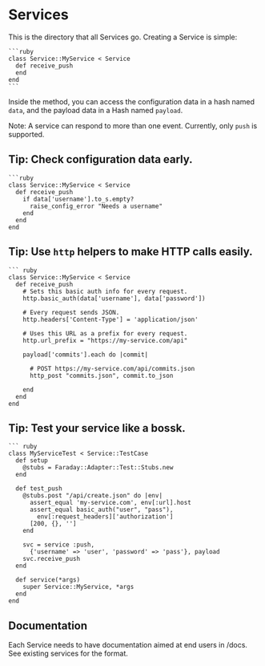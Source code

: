 # Services

This is the directory that all Services go.  Creating a Service is
simple:

    ```ruby
    class Service::MyService < Service
      def receive_push
      end
    end
    ```

Inside the method, you can access the configuration data in a hash named
`data`, and the payload data in a Hash named `payload`.

Note: A service can respond to more than one event.  Currently, only `push`
is supported.

## Tip: Check configuration data early.

    ```ruby
    class Service::MyService < Service
      def receive_push
        if data['username'].to_s.empty?
          raise_config_error "Needs a username"
        end
      end
    end

## Tip: Use `http` helpers to make HTTP calls easily.

    ``` ruby
    class Service::MyService < Service
      def receive_push
        # Sets this basic auth info for every request.
        http.basic_auth(data['username'], data['password'])

        # Every request sends JSON.
        http.headers['Content-Type'] = 'application/json'

        # Uses this URL as a prefix for every request.
        http.url_prefix = "https://my-service.com/api"

        payload['commits'].each do |commit|

          # POST https://my-service.com/api/commits.json
          http_post "commits.json", commit.to_json

        end
      end
    end

## Tip: Test your service like a bossk.

    ``` ruby
    class MyServiceTest < Service::TestCase
      def setup
        @stubs = Faraday::Adapter::Test::Stubs.new
      end

      def test_push
        @stubs.post "/api/create.json" do |env|
          assert_equal 'my-service.com', env[:url].host
          assert_equal basic_auth("user", "pass"),
            env[:request_headers]['authorization']
          [200, {}, '']
        end

        svc = service :push,
          {'username' => 'user', 'password' => 'pass'}, payload
        svc.receive_push
      end

      def service(*args)
        super Service::MyService, *args
      end
    end

## Documentation

Each Service needs to have documentation aimed at end users in /docs.
See existing services for the format.
